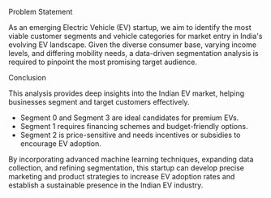 
Problem Statement

As an emerging Electric Vehicle (EV) startup, we aim to identify the most viable customer segments and vehicle categories for market entry in India's evolving EV landscape. Given the diverse consumer base, varying income levels, and differing mobility needs, a data-driven segmentation analysis is required to pinpoint the most promising target audience.


Conclusion

This analysis provides deep insights into the Indian EV market, helping businesses segment and target customers effectively.

- Segment 0 and Segment 3 are ideal candidates for premium EVs.
- Segment 1 requires financing schemes and budget-friendly options.
- Segment 2 is price-sensitive and needs incentives or subsidies to encourage EV adoption.

By incorporating advanced machine learning techniques, expanding data collection, and refining segmentation, this startup can develop precise marketing and product strategies to increase EV adoption rates and establish a sustainable presence in the Indian EV industry.
